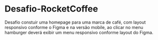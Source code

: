 # Desafio-RocketCoffee
 Desafio constuir uma homepage para uma marca de café, com layout responsivo conforme o Figma e na versão mobile, ao clicar no menu hamburger deverá exibir um menu responsivo conforme layout do Figma.
